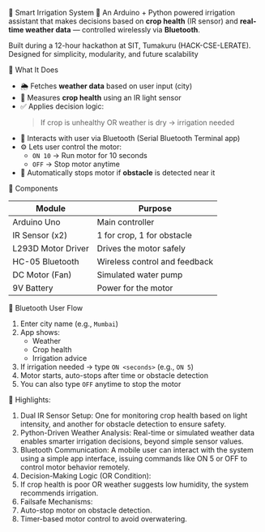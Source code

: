 🌱 Smart Irrigation System 🚀
An Arduino + Python powered irrigation assistant that makes decisions based on **crop health** (IR sensor) and **real-time weather data** — controlled wirelessly via **Bluetooth**.

Built during a 12-hour hackathon at SIT, Tumakuru (HACK-CSE-LERATE). Designed for simplicity, modularity, and future scalability 



 🔧 What It Does

- 🌦️ Fetches **weather data** based on user input (city)
- 🌿 Measures **crop health** using an IR light sensor
- ✅ Applies decision logic:
  > If crop is unhealthy OR weather is dry → irrigation needed
- 📱 Interacts with user via Bluetooth (Serial Bluetooth Terminal app)
- ⚙️ Lets user control the motor:
  - `ON 10` → Run motor for 10 seconds
  - `OFF` → Stop motor anytime
- 🛑 Automatically stops motor if **obstacle** is detected near it



 🧩 Components

| Module               | Purpose                          |
|----------------------|----------------------------------|
| Arduino Uno          | Main controller                  |
| IR Sensor (x2)       | 1 for crop, 1 for obstacle       |
| L293D Motor Driver   | Drives the motor safely          |
| HC-05 Bluetooth      | Wireless control and feedback    |
| DC Motor (Fan)       | Simulated water pump             |
| 9V Battery           | Power for the motor              |



 📱 Bluetooth User Flow

1. Enter city name (e.g., `Mumbai`)
2. App shows:
   - Weather
   - Crop health
   - Irrigation advice
3. If irrigation needed → type `ON <seconds>` (e.g., `ON 5`)
4. Motor starts, auto-stops after time or obstacle detection
5. You can also type `OFF` anytime to stop the motor


🚀 Highlights:
1. Dual IR Sensor Setup: One for monitoring crop health based on light intensity, and another for obstacle detection to ensure safety.
2. Python-Driven Weather Analysis: Real-time or simulated weather data enables smarter irrigation decisions, beyond simple sensor values.
3. Bluetooth Communication: A mobile user can interact with the system using a simple app interface, issuing commands like ON 5 or OFF to control motor behavior remotely.
4. Decision-Making Logic (OR Condition):
5. If crop health is poor OR weather suggests low humidity, the system recommends irrigation.
6. Failsafe Mechanisms:
7. Auto-stop motor on obstacle detection.
8. Timer-based motor control to avoid overwatering.
